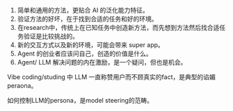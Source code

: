 1. 简单和通用的方法，更贴合 AI 的泛化能力特征。
2. 验证方法的好坏，在于找到合适的任务和好的环境。
3. 在research中，传统上在已知任务中创造新方法，而先想到方法然后找合适任务验证是比较挑战的。
4. 新的交互方式以及新的环境，可能会带来 super app。
5. Agent 的创业者应该问自己，创造的价值是什么。
6. Agent/ LLM 解决问题的内在激励，是一个疑问，但也是机会。

Vibe coding/studing 中 LLM 一直称赞用户而不顾真实的fact，是典型的谄媚peraona。

如何控制LLM的persona，是model steering的范畴。


